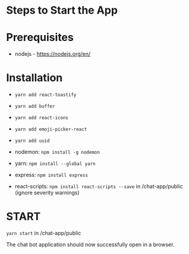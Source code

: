 # Steps to Start the App

# Prerequisites
- nodejs - https://nodejs.org/en/

# Installation
- `yarn add react-toastify`
- `yarn add buffer`
- `yarn add react-icons`
- `yarn add emoji-picker-react`
- `yarn add uuid`

- nodemon: `npm install -g nodemon`
- yarn: `npm install --global yarn`
- express: `npm install express`
- react-scripts: `npm install react-scripts --save` in /chat-app/public (ignore severity warnings)

# START
`yarn start` in /chat-app/public

The chat bot application should now successfully open in a browser.